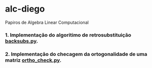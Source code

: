 # alc-diego
Papiros de Algebra Linear Computacional

### 1. Implementação do algoritimo de retrosubstituição [backsubs.py](https://github.com/HumbertoDiego/alc-diego/blob/main/backsubs.py).
### 2. Implementação do checagem da ortogonalidade de uma matriz [ortho_check.py](https://github.com/HumbertoDiego/alc-diego/blob/main/ortho_check.py).

